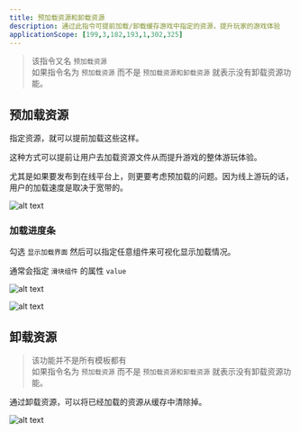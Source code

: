 ```yaml
---
title: 预加载资源和卸载资源
description: 通过此指令可提前加载/卸载缓存游戏中指定的资源，提升玩家的游戏体验
applicationScope: [199,3,182,193,1,302,325]
---
```


> 该指令又名 `预加载资源`
> <br>如果指令名为 `预加载资源` 而不是  `预加载资源和卸载资源` 就表示没有卸载资源功能。

## 预加载资源

指定资源，就可以提前加载这些这样。

这种方式可以提前让用户去加载资源文件从而提升游戏的整体游玩体验。

尤其是如果要发布到在线平台上，则更要考虑预加载的问题。因为线上游玩的话，用户的加载速度是取决于宽带的。

![alt text](https://cdn.gcw.wiki/gcw/image/zh_hans/commands/images/preloadingandunloadingresources/image.png)

### 加载进度条

勾选 `显示加载界面` 然后可以指定任意组件来可视化显示加载情况。

通常会指定 `滑块组件` 的属性 `value`

![alt text](https://cdn.gcw.wiki/gcw/image/zh_hans/commands/images/preloadingandunloadingresources/image-1.png)

![alt text](https://cdn.gcw.wiki/gcw/image/zh_hans/commands/images/preloadingandunloadingresources/image-2.png)

## 卸载资源

> 该功能并不是所有模板都有
> <br>如果指令名为 `预加载资源` 而不是  `预加载资源和卸载资源` 就表示没有卸载资源功能。

通过卸载资源，可以将已经加载的资源从缓存中清除掉。

![alt text](https://cdn.gcw.wiki/gcw/image/zh_hans/commands/images/preloadingandunloadingresources/image-3.png)
